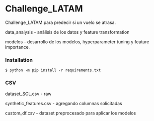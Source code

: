 # Challenge_LATAM

Challenge_LATAM para predecir si un vuelo se atrasa. 

data_analysis - análisis de los datos y feature transformation 

modelos - desarrollo de los modelos, hyperparameter tuning y feature importance.

### Installation

```
$ python -m pip install -r requirements.txt
```

### CSV

dataset_SCL.csv - raw 

synthetic_features.csv - agregando columnas solicitadas

custom_df.csv - dataset preprocesado para aplicar los modelos

